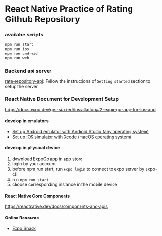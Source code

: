 # React Native Practice of Rating Github Repository

### availabe scripts

```bash
npm run start
npm run ios
npm run android
npm run web
```

### Backend api server

[rate-repository-api](https://github.com/fullstack-hy2020/rate-repository-api): Follow the instructions of `Getting started` section to setup the server

### React Native Document for Development Setup

https://docs.expo.dev/get-started/installation/#2-expo-go-app-for-ios-and

#### develop in emulators

- [Set up Android emulator with Android Studio (any operating system)](https://docs.expo.dev/workflow/android-studio-emulator/)
- [Set up iOS simulator with Xcode (macOS operating system)](https://docs.expo.dev/workflow/ios-simulator/)

#### develop in physical device

1. download ExpoGo app in app store
2. login by your account
3. before npm run start, run `expo login` to connect to expo server by expo-cli
4. run `npm run start`
5. choose corresponding instance in the mobile device

#### React Native Core Components

https://reactnative.dev/docs/components-and-apis

#### Online Resource

- [Expo Snack](https://snack.expo.dev/)
